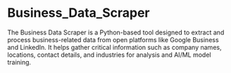 # Business_Data_Scraper
The Business Data Scraper is a Python-based tool designed to extract and process business-related data from open platforms like Google Business and LinkedIn. It helps gather critical information such as company names, locations, contact details, and industries for analysis and AI/ML model training.
